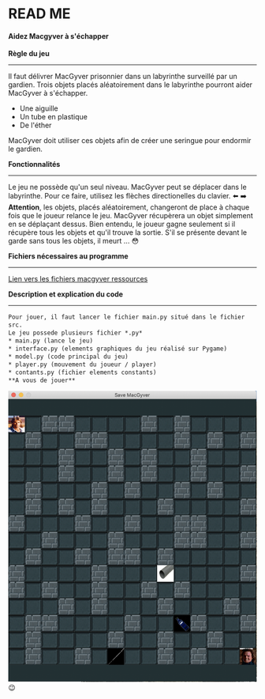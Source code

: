 # READ ME
#### Aidez Macgyver à s'échapper
**Règle du jeu**

________________________________
Il faut délivrer MacGyver prisonnier dans un labyrinthe surveillé par un gardien. Trois objets placés aléatoirement dans le labyrinthe pourront aider MacGyver à s'échapper.

* Une aiguille
* Un tube en plastique
* De l'éther

MacGyver doit utiliser ces objets afin de créer une seringue pour endormir le gardien.

**Fonctionnalités**
________________________________
Le jeu ne possède qu'un seul niveau. MacGyver peut se déplacer dans le labyrinthe. Pour ce faire, utilisez les flèches directionelles du clavier. :arrow_left: :arrow_right:
**Attention**, les objets, placés aléatoirement, changeront de place à chaque fois que le joueur relance le jeu.
MacGyver récupèrera un objet simplement en se déplaçant dessus.
Bien entendu, le joueur gagne seulement si il récupère tous les objets et qu'il trouve la sortie. S'il se présente devant le garde sans tous les objets, il meurt ... :flushed:


**Fichiers nécessaires au programme**
________________________________

[Lien vers les fichiers macgyver ressources](https://s3-eu-west-1.amazonaws.com/course.oc-static.com/projects/macgyver_ressources.zip)

**Description et explication du code**

________________________________

```
Pour jouer, il faut lancer le fichier main.py situé dans le fichier src.
Le jeu possede plusieurs fichier *.py*
* main.py (lance le jeu)
* interface.py (elements graphiques du jeu réalisé sur Pygame)
* model.py (code principal du jeu)
* player.py (mouvement du joueur / player)
* contants.py (fichier elements constants)
**A vous de jouer**
```
![Game](ressource/Game.png)
:wink:
